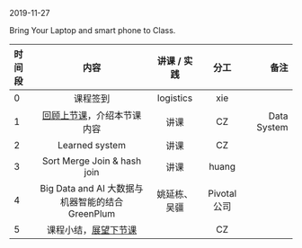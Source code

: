 2019-11-27

Bring Your Laptop and smart phone  to Class. 

|时间段     |  内容    | 讲课 / 实践     |  分工  |  备注       |
| :---      |   :----:    |   :----:    |    :----:    | ---: |
|   0       |  课程签到     |  logistics   |     xie     |        |
|   1       |  [回顾上节课](../WW11/WW11-Plan.md)，介绍本节课内容     |  讲课    |     CZ     |   Data System      |
|   2       |  Learned system  |    讲课        |  CZ          |  
|   3       |  Sort Merge Join & hash join       |    讲课       |   huang          |
|   4       |  Big Data and AI 大数据与机器智能的结合GreenPlum     |   姚延栋、吴疆        |  Pivotal公司          |
|   5       |  课程小结，[展望下节课](../WW13/WW13-Plan.md)       |     |  CZ |   |


